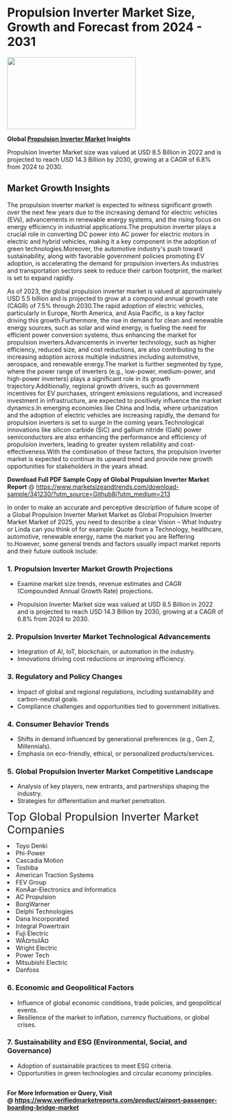 <H1>Propulsion Inverter Market Size, Growth and Forecast from 2024 - 2031</H1><img class="aligncenter size-medium wp-image-584254" src="https://thirdeyenews.in/wp-content/uploads/2024/09/Global-Market-Research-300x168.jpeg" alt="" width="300" height="168" /><p><strong>Global&nbsp;<a href="https://www.marketsizeandtrends.com/download-sample/341230/?utm_source=Github8j?utm_medium=213">Propulsion Inverter Market</a> Insights</strong></p><p>Propulsion Inverter Market size was valued at USD 8.5 Billion in 2022 and is projected to reach USD 14.3 Billion by 2030, growing at a CAGR of 6.8% from 2024 to 2030.</p><p><h2>Market Growth Insights</h2> <p>The propulsion inverter market is expected to witness significant growth over the next few years due to the increasing demand for electric vehicles (EVs), advancements in renewable energy systems, and the rising focus on energy efficiency in industrial applications.The propulsion inverter plays a crucial role in converting DC power into AC power for electric motors in electric and hybrid vehicles, making it a key component in the adoption of green technologies.Moreover, the automotive industry's push toward sustainability, along with favorable government policies promoting EV adoption, is accelerating the demand for propulsion inverters.As industries and transportation sectors seek to reduce their carbon footprint, the market is set to expand rapidly.</p> <p>As of 2023, the global propulsion inverter market is valued at approximately USD 5.5 billion and is projected to grow at a compound annual growth rate (CAGR) of 7.5% through 2030.The rapid adoption of electric vehicles, particularly in Europe, North America, and Asia Pacific, is a key factor driving this growth.Furthermore, the rise in demand for clean and renewable energy sources, such as solar and wind energy, is fueling the need for efficient power conversion systems, thus enhancing the market for propulsion inverters.Advancements in inverter technology, such as higher efficiency, reduced size, and cost reductions, are also contributing to the increasing adoption across multiple industries including automotive, aerospace, and renewable energy.The market is further segmented by type, where the power range of inverters (e.g., low-power, medium-power, and high-power inverters) plays a significant role in its growth trajectory.Additionally, regional growth drivers, such as government incentives for EV purchases, stringent emissions regulations, and increased investment in infrastructure, are expected to positively influence the market dynamics.In emerging economies like China and India, where urbanization and the adoption of electric vehicles are increasing rapidly, the demand for propulsion inverters is set to surge in the coming years.Technological innovations like silicon carbide (SiC) and gallium nitride (GaN) power semiconductors are also enhancing the performance and efficiency of propulsion inverters, leading to greater system reliability and cost-effectiveness.With the combination of these factors, the propulsion inverter market is expected to continue its upward trend and provide new growth opportunities for stakeholders in the years ahead.</p> <p><span class=""><strong>Download Full PDF Sample Copy of Global Propulsion Inverter Market Report</strong> @ <a href="https://www.marketsizeandtrends.com/download-sample/341230/?utm_source=Github8j?utm_medium=213" target="_blank">https://www.marketsizeandtrends.com/download-sample/341230/?utm_source=Github8j?utm_medium=213</a></span></p><p>In order to make an accurate and perceptive description of future scope of a Global&nbsp;Propulsion Inverter Market Market as Global&nbsp;Propulsion Inverter Market Market of 2025, you need to describe a clear Vision &ndash; What Industry or Linda can you think of for example: Quote from a Technology, healthcare, automotive, renewable energy, name the market you are Reffering to.However, some general trends and factors usually impact market reports and their future outlook include:</p><h3>1.&nbsp;<strong>Propulsion Inverter Market Growth Projections</strong></h3><ul><li>Examine market size trends, revenue estimates and CAGR (Compounded Annual Growth Rate) projections.</li><li><p>Propulsion Inverter Market size was valued at USD 8.5 Billion in 2022 and is projected to reach USD 14.3 Billion by 2030, growing at a CAGR of 6.8% from 2024 to 2030.</p></li></ul><h3>2.&nbsp;<strong>Propulsion Inverter Market Technological Advancements</strong></h3><ul><li>Integration of AI, IoT, blockchain, or automation in the industry.</li><li>Innovations driving cost reductions or improving efficiency.</li></ul><h3>3.&nbsp;<strong>Regulatory and Policy Changes</strong></h3><ul><li>Impact of global and regional regulations, including sustainability and carbon-neutral goals.</li><li>Compliance challenges and opportunities tied to government initiatives.</li></ul><h3>4.&nbsp;<strong>Consumer Behavior Trends</strong></h3><ul><li>Shifts in demand influenced by generational preferences (e.g., Gen Z, Millennials).</li><li>Emphasis on eco-friendly, ethical, or personalized products/services.</li></ul><h3>5.&nbsp;<strong>Global Propulsion Inverter Market Competitive Landscape</strong></h3><ul><li>Analysis of key players, new entrants, and partnerships shaping the industry.</li><li>Strategies for differentiation and market penetration.</li></ul><p data-pm-slice="1 1 []"><span style="color: inherit; font-family: inherit; font-size: 25px;">Top Global Propulsion Inverter Market Companies</span></p><div class="" data-test-id=""><p><li>Toyo Denki</li><li> Phi-Power</li><li> Cascadia Motion</li><li> Toshiba</li><li> American Traction Systems</li><li> FEV Group</li><li> KonÄar-Electronics and Informatics</li><li> AC Propulsion</li><li> BorgWarner</li><li> Delphi Technologies</li><li> Dana Incorporated</li><li> Integral Powertrain</li><li> Fuji Electric</li><li> WÃ¤rtsilÃ¤</li><li> Wright Electric</li><li> Power Tech</li><li> Mitsubishi Electric</li><li> Danfoss</li></p></div><h3>6.&nbsp;<strong>Economic and Geopolitical Factors</strong></h3><ul><li>Influence of global economic conditions, trade policies, and geopolitical events.</li><li>Resilience of the market to inflation, currency fluctuations, or global crises.</li></ul><h3>7.&nbsp;<strong>Sustainability and ESG (Environmental, Social, and Governance)</strong></h3><ul><li>Adoption of sustainable practices to meet ESG criteria.</li><li>Opportunities in green technologies and circular economy principles.</li></ul><h2><strong style="font-size: 14px;">For More Information or Query, Visit @&nbsp;</strong><a style="background-color: #ffffff; font-size: 14px;" href="https://www.marketsizeandtrends.com/report/propulsion-inverter-market/" target="_blank">https://www.verifiedmarketreports.com/product/airport-passenger-boarding-bridge-market</a></h2>